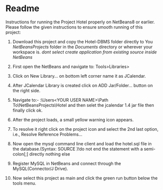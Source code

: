 # Readme
Instructions for running the Project Hotel properly on NetBeans8 or earlier.
Please follow the given instructions to ensure smooth running of this project:

1. Download this project and copy the Hotel-DBMS folder directly to You _NetBeansProjects_ folder in the _Documents_ directory or wherever your workspace is.
_dont select create application from existing source inside NetBeans_

2. First open the NetBeans and navigate to:  Tools>Libraries>

3. Click on New Library... on bottom left corner name it as JCalendar.

4. After JCalendar Library is created click on ADD Jar/Folder... button on the right side.

5. Navigate to:- <DRIVE NAME>:\Users\<YOUR USER NAME>\Path To\NetBeansProjects\Hotel 
     and then selet the jcalendar 1.4 jar file then finally click ok.

6. After the project loads, a small yellow warning icon appears.

7. To resolve it right click on the project icon and select the 2nd last option, i.e., Resolve Reference Problems...

8. Now open the mysql command line client and load the hotel.sql file in the database.(Syntax: SOURCE <path of the hotel.sql> )!do not end the statement with a semi-colon[;] directly nothing else

9. Register MySQL in NetBeans and connect through the MySQL(Connector/J Drive).

10. Now select this project as main and click the green run button below the tools menu.
